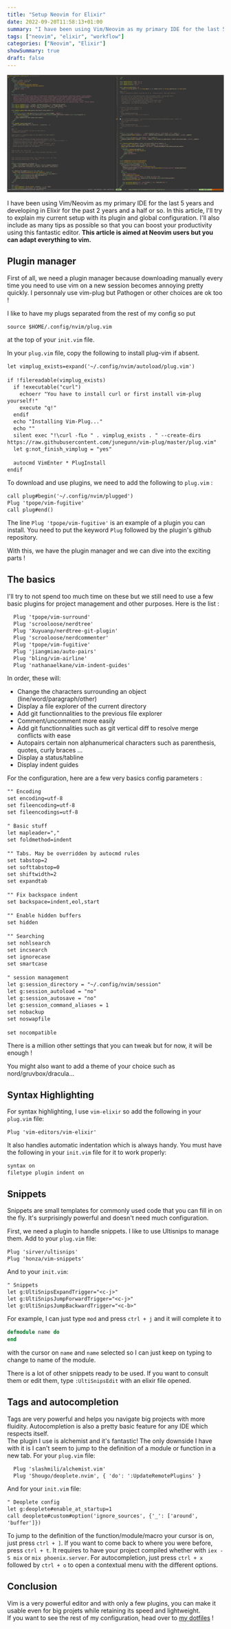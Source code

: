 ```yaml
---
title: "Setup Neovim for Elixir"
date: 2022-09-20T11:58:13+01:00
summary: "I have been using Vim/Neovim as my primary IDE for the last 5 years and developing in Elixir for the past 2 years and a half or so. In this article, I'll try to explain my current setup with its plugin and global configuration. I'll also include as many tips as possible so that you can boost your productivity using this fantastic editor."
tags: ["neovim", "elixir", "workflow"]
categories: ["Neovim", "Elixir"]
showSummary: true
draft: false
---
```


<img src="feature.png"/>

I have been using Vim/Neovim as my primary IDE for the last 5 years and developing in Elixir for the past 2 years and a half or so. In this article, I'll try to explain my current setup with its plugin and global configuration. I'll also include as many tips as possible so that you can boost your productivity using this fantastic editor. **This article is aimed at Neovim users but you can adapt everything to vim.**

## Plugin manager

First of all, we need a plugin manager because downloading manually every time you need to use vim on a new session becomes annoying pretty quickly. I personnaly use vim-plug but Pathogen or other choices are ok too !

I like to have my plugs separated from the rest of my config so put

```vim
source $HOME/.config/nvim/plug.vim
```

at the top of your `init.vim` file.

In your `plug.vim` file, copy the following to install plug-vim if absent.

```vim
let vimplug_exists=expand('~/.config/nvim/autoload/plug.vim')

if !filereadable(vimplug_exists)
  if !executable("curl")
    echoerr "You have to install curl or first install vim-plug yourself!"
    execute "q!"
  endif
  echo "Installing Vim-Plug..."
  echo ""
  silent exec "!\curl -fLo " . vimplug_exists . " --create-dirs https://raw.githubusercontent.com/junegunn/vim-plug/master/plug.vim"
  let g:not_finish_vimplug = "yes"

  autocmd VimEnter * PlugInstall
endif
```

To download and use plugins, we need to add the following to `plug.vim` :

```vim
call plug#begin('~/.config/nvim/plugged')
Plug 'tpope/vim-fugitive'
call plug#end()
```

The line `Plug 'tpope/vim-fugitive'` is an example of a plugin you can install. You need to put the keyword `Plug` followed by the plugin's github repository.

With this, we have the plugin manager and we can dive into the exciting parts !

## The basics

I'll try to not spend too much time on these but we still need to use a few basic plugins for project management and other purposes. Here is the list :

```vim
  Plug 'tpope/vim-surround'
  Plug 'scrooloose/nerdtree'
  Plug 'Xuyuanp/nerdtree-git-plugin'
  Plug 'scrooloose/nerdcommenter'
  Plug 'tpope/vim-fugitive'
  Plug 'jiangmiao/auto-pairs'
  Plug 'bling/vim-airline'
  Plug 'nathanaelkane/vim-indent-guides'
```

In order, these will:

- Change the characters surrounding an object (line/word/paragraph/other)
- Display a file explorer of the current directory
- Add git functionnalities to the previous file explorer
- Comment/uncomment more easily
- Add git functionnalities such as git vertical diff to resolve merge conflicts with ease
- Autopairs certain non alphanumerical characters such as parenthesis, quotes, curly braces ...
- Display a status/tabline
- Display indent guides

For the configuration, here are a few very basics config parameters :

```vim
"" Encoding
set encoding=utf-8
set fileencoding=utf-8
set fileencodings=utf-8

" Basic stuff
let mapleader=","
set foldmethod=indent

"" Tabs. May be overridden by autocmd rules
set tabstop=2
set softtabstop=0
set shiftwidth=2
set expandtab

"" Fix backspace indent
set backspace=indent,eol,start

"" Enable hidden buffers
set hidden

"" Searching
set nohlsearch
set incsearch
set ignorecase
set smartcase

" session management
let g:session_directory = "~/.config/nvim/session"
let g:session_autoload = "no"
let g:session_autosave = "no"
let g:session_command_aliases = 1
set nobackup
set noswapfile

set nocompatible
```

There is a million other settings that you can tweak but for now, it will be enough !

You might also want to add a theme of your choice such as nord/gruvbox/dracula...

## Syntax Highlighting

For syntax highlighting, I use `vim-elixir` so add the following in your `plug.vim` file:

```vim
Plug 'vim-editors/vim-elixir'
```

It also handles automatic indentation which is always handy. You must have the following in your `init.vim` file for it to work properly:

```vim
syntax on
filetype plugin indent on
```

## Snippets

Snippets are small templates for commonly used code that you can fill in on the fly. It's surprisingly powerful and doesn't need much configuration.

First, we need a plugin to handle snippets. I like to use Ultisnips to manage them.
Add to your `plug.vim` file:

```vim
Plug 'sirver/ultisnips'
Plug 'honza/vim-snippets'
```

And to your `init.vim`:

```vim
" Snippets
let g:UltiSnipsExpandTrigger="<c-j>"
let g:UltiSnipsJumpForwardTrigger="<c-j>"
let g:UltiSnipsJumpBackwardTrigger="<c-b>"
```

For example, I can just type `mod` and press `ctrl + j` and it will complete it to

```elixir
defmodule name do
end
```

with the cursor on `name` and `name` selected so I can just keep on typing to change to name of the module.

There is a lot of other snippets ready to be used. If you want to consult them or edit them, type `:UltiSnipsEdit` with an elixir file opened.

## Tags and autocompletion

Tags are very powerful and helps you navigate big projects with more fluidity. Autocompletion is also a pretty basic feature for any IDE which respects itself.  
The plugin I use is alchemist and it's fantastic! The only downside I have with it is I can't seem to jump to the definition of a module or function in a new tab. For your `plug.vim` file:

```vim
  Plug 'slashmili/alchemist.vim'
  Plug 'Shougo/deoplete.nvim', { 'do': ':UpdateRemotePlugins' }
```

And for your `init.vim` file:

```vim
" Deoplete config
let g:deoplete#enable_at_startup=1
call deoplete#custom#option('ignore_sources', {'_': ['around', 'buffer']})
```

To jump to the definition of the function/module/macro your cursor is on, just press `ctrl + ]`. If you want to come back to where you were before, press `ctrl + t`. It requires to have your project compiled whether with `iex -S mix` or `mix phoenix.server`.
For autocompletion, just press `ctrl + x` followed by `ctrl + o` to open a contextual menu with the different options.

## Conclusion

Vim is a very powerful editor and with only a few plugins, you can make it usable even for big projets while retaining its speed and lightweight.  
If you want to see the rest of my configuration, head over to [my dotfiles](https://github.com/cvignal/dotfiles) !
